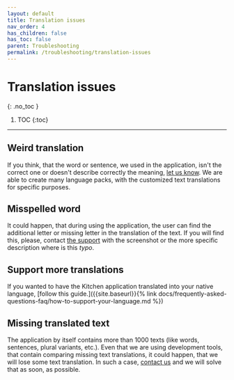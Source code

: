 ```yaml
---
layout: default
title: Translation issues
nav_order: 4
has_children: false
has_toc: false
parent: Troubleshooting
permalink: /troubleshooting/translation-issues
---
```


# Translation issues
{: .no_toc }

1. TOC
{:toc}

---

## Weird translation
If you think, that the word or sentence, we used in the application, isn't the correct one or doesn't describe correctly the meaning, [let us know](mailto:support@orderlord.com). We are able to create many language packs, with the customized text translations for specific purposes.

## Misspelled word
It could happen, that during using the application, the user can find the additional letter or missing letter in the translation of the text. If you will find this, please, contact [the support](mailto:support@orderlord.com) with the screenshot or the more specific description where is this _typo_.

## Support more translations
If you wanted to have the Kitchen application translated into your native language, [follow this guide.]({{site.baseurl}}{% link docs/frequently-asked-questions-faq/how-to-support-your-language.md %})

## Missing translated text
The application by itself contains more than 1000 texts (like words, sentences, plural variants, etc.). Even that we are using development tools, that contain comparing missing text translations, it could happen, that we will lose some text translation. In such a case, [contact us](mailto:support@orderlord.com) and we will solve that as soon, as possible.